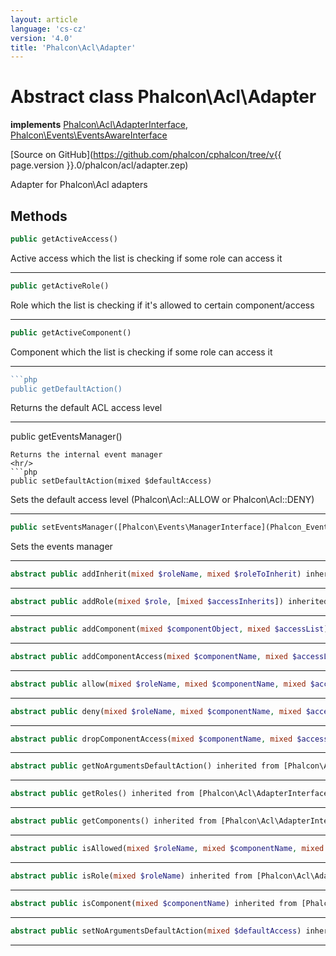 ```yaml
---
layout: article
language: 'cs-cz'
version: '4.0'
title: 'Phalcon\Acl\Adapter'
---
```

# Abstract class **Phalcon\Acl\Adapter**

**implements** [Phalcon\Acl\AdapterInterface](Phalcon_Acl_AdapterInterface), [Phalcon\Events\EventsAwareInterface](Phalcon_Events_EventsAwareInterface)

[Source on GitHub](https://github.com/phalcon/cphalcon/tree/v{{ page.version }}.0/phalcon/acl/adapter.zep)

Adapter for Phalcon\Acl adapters

## Methods

```php
public getActiveAccess()
```

Active access which the list is checking if some role can access it

* * *

```php
public getActiveRole()
```

Role which the list is checking if it's allowed to certain component/access

* * *

```php
public getActiveComponent()
```

Component which the list is checking if some role can access it

* * *

```php
```php
public getDefaultAction()
```

Returns the default ACL access level

* * *

public getEventsManager()

    Returns the internal event manager
    <hr/>
    ```php
    public setDefaultAction(mixed $defaultAccess)
    

Sets the default access level (Phalcon\Acl::ALLOW or Phalcon\Acl::DENY)

* * *

```php
public setEventsManager([Phalcon\Events\ManagerInterface](Phalcon_Events_ManagerInterface) $eventsManager)
```

Sets the events manager

* * *

```php
abstract public addInherit(mixed $roleName, mixed $roleToInherit) inherited from [Phalcon\Acl\AdapterInterface](Phalcon_Acl_AdapterInterface)
```

* * *

```php
abstract public addRole(mixed $role, [mixed $accessInherits]) inherited from [Phalcon\Acl\AdapterInterface](Phalcon_Acl_AdapterInterface)
```

* * *

```php
abstract public addComponent(mixed $componentObject, mixed $accessList) inherited from [Phalcon\Acl\AdapterInterface](Phalcon_Acl_AdapterInterface)
```

* * *

```php
abstract public addComponentAccess(mixed $componentName, mixed $accessList) inherited from [Phalcon\Acl\AdapterInterface](Phalcon_Acl_AdapterInterface)
```

* * *

```php
abstract public allow(mixed $roleName, mixed $componentName, mixed $access, [mixed $func]) inherited from [Phalcon\Acl\AdapterInterface](Phalcon_Acl_AdapterInterface)
```

* * *

```php
abstract public deny(mixed $roleName, mixed $componentName, mixed $access, [mixed $func]) inherited from [Phalcon\Acl\AdapterInterface](Phalcon_Acl_AdapterInterface)
```

* * *

```php
abstract public dropComponentAccess(mixed $componentName, mixed $accessList) inherited from [Phalcon\Acl\AdapterInterface](Phalcon_Acl_AdapterInterface)
```

* * *

```php
abstract public getNoArgumentsDefaultAction() inherited from [Phalcon\Acl\AdapterInterface](Phalcon_Acl_AdapterInterface)
```

* * *

```php
abstract public getRoles() inherited from [Phalcon\Acl\AdapterInterface](Phalcon_Acl_AdapterInterface)
```

* * *

```php
abstract public getComponents() inherited from [Phalcon\Acl\AdapterInterface](Phalcon_Acl_AdapterInterface)
```

* * *

```php
abstract public isAllowed(mixed $roleName, mixed $componentName, mixed $access, [array $parameters]) inherited from [Phalcon\Acl\AdapterInterface](Phalcon_Acl_AdapterInterface)
```

* * *

```php
abstract public isRole(mixed $roleName) inherited from [Phalcon\Acl\AdapterInterface](Phalcon_Acl_AdapterInterface)
```

* * *

```php
abstract public isComponent(mixed $componentName) inherited from [Phalcon\Acl\AdapterInterface](Phalcon_Acl_AdapterInterface)
```

* * *

```php
abstract public setNoArgumentsDefaultAction(mixed $defaultAccess) inherited from [Phalcon\Acl\AdapterInterface](Phalcon_Acl_AdapterInterface)
```

* * *